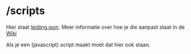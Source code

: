 # /scripts

Hier staat [leiding.json](https://github.com/chiroherent/chiroherent.github.io/wiki/Lijst-van-leiding). Meer informatie over hoe je die aanpast staat in de [Wiki](https://github.com/chiroherent/chiroherent.github.io/wiki)

Als je een (javascript) script maakt moet dat hier ook staan.
